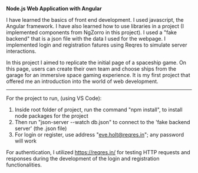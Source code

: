 **Node.js Web Application with Angular**

I have learned the basics of front end development. I used javascript, the Angular framework. 
I have also learned how to use libraries in a project (I implemented components from NgZorro in this project).
I used a "fake backend" that is a json file with the data I used for the webpage.
I implemented login and registration fatures using Reqres to simulate server interactions.

In this project I aimed to replicate the initial page of a spaceship game. On this page, users can create their own team and choose ships from the garage for an immersive space gaming experience.
It is my first project that offered me an introduction into the world of web development.

-----------------------------------------
For the project to run, (using VS Code):
1. Inside root folder of project, run the command "npm install", to install node packages for the project
2. Then run "json-server --watch db.json" to connect to the 'fake backend server' (the .json file) 
3. For login or register, use address "eve.holt@reqres.in"; any password will work


For authentication, I utilized https://reqres.in/ for testing HTTP requests and responses during the development of the login and registration functionalities.
